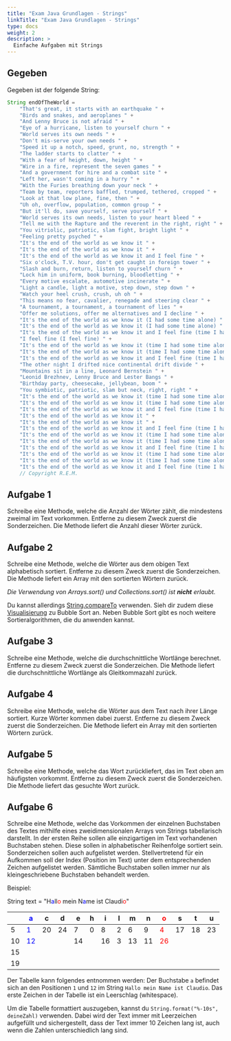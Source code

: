 ```yaml
---
title: "Exam Java Grundlagen - Strings"
linkTitle: "Exam Java Grundlagen - Strings"
type: docs
weight: 2
description: >
  Einfache Aufgaben mit Strings
---
```


## Gegeben

Gegeben ist der folgende String:

```java
String endOfTheWorld =
    "That's great, it starts with an earthquake " +
    "Birds and snakes, and aeroplanes " +
    "And Lenny Bruce is not afraid " +
    "Eye of a hurricane, listen to yourself churn " +
    "World serves its own needs " +
    "Don't mis-serve your own needs " +
    "Speed it up a notch, speed, grunt, no, strength " +
    "The ladder starts to clatter " +
    "With a fear of height, down, height " +
    "Wire in a fire, represent the seven games " +
    "And a government for hire and a combat site " +
    "Left her, wasn't coming in a hurry " +
    "With the Furies breathing down your neck " +
    "Team by team, reporters baffled, trumped, tethered, cropped " +
    "Look at that low plane, fine, then " +
    "Uh oh, overflow, population, common group " +
    "But it'll do, save yourself, serve yourself " +
    "World serves its own needs, listen to your heart bleed " +
    "Tell me with the Rapture and the reverent in the right, right " +
    "You vitriolic, patriotic, slam fight, bright light " +
    "Feeling pretty psyched " +
    "It's the end of the world as we know it " +
    "It's the end of the world as we know it " +
    "It's the end of the world as we know it and I feel fine " +
    "Six o'clock, T.V. hour, don't get caught in foreign tower " +
    "Slash and burn, return, listen to yourself churn " +
    "Lock him in uniform, book burning, bloodletting " +
    "Every motive escalate, automotive incinerate " +
    "Light a candle, light a motive, step down, step down " +
    "Watch your heel crush, crush, uh oh " +
    "This means no fear, cavalier, renegade and steering clear " +
    "A tournament, a tournament, a tournament of lies " +
    "Offer me solutions, offer me alternatives and I decline " +
    "It's the end of the world as we know it (I had some time alone) " +
    "It's the end of the world as we know it (I had some time alone) " +
    "It's the end of the world as we know it and I feel fine (time I had some time alone) " +
    "I feel fine (I feel fine) " +
    "It's the end of the world as we know it (time I had some time alone) " +
    "It's the end of the world as we know it (time I had some time alone) " +
    "It's the end of the world as we know it and I feel fine (time I had some time alone) " +
    "The other night I drifted nice continental drift divide " +
    "Mountains sit in a line, Leonard Bernstein " +
    "Leonid Brezhnev, Lenny Bruce and Lester Bangs " +
    "Birthday party, cheesecake, jellybean, boom " +
    "You symbiotic, patriotic, slam but neck, right, right " +
    "It's the end of the world as we know it (time I had some time alone) " +
    "It's the end of the world as we know it (time I had some time alone) " +
    "It's the end of the world as we know it and I feel fine (time I had some time alone) " +
    "It's the end of the world as we know it " +
    "It's the end of the world as we know it " +
    "It's the end of the world as we know it and I feel fine (time I had some time alone) " +
    "It's the end of the world as we know it (time I had some time alone) " +
    "It's the end of the world as we know it (time I had some time alone) " +
    "It's the end of the world as we know it and I feel fine (time I had some time alone) " +
    "It's the end of the world as we know it (time I had some time alone) " +
    "It's the end of the world as we know it (time I had some time alone) " +
    "It's the end of the world as we know it and I feel fine (time I had some time alone)";
    // Copyright R.E.M.
```

## Aufgabe 1

Schreibe eine Methode, welche die Anzahl der Wörter zählt, die mindestens zweimal im Text vorkommen. Entferne zu diesem Zweck zuerst die Sonderzeichen.
Die Methode liefert die Anzahl dieser Wörter zurück.

## Aufgabe 2

Schreibe eine Methode, welche die Wörter aus dem obigen Text alphabetisch sortiert. Entferne zu diesem Zweck zuerst die Sonderzeichen.
Die Methode liefert ein Array mit den sortierten Wörtern zurück.

_Die Verwendung von Arrays.sort() und Collections.sort() ist **nicht** erlaubt._

Du kannst allerdings [String.compareTo](https://www.w3schools.com/java/ref_string_compareto.asp) verwenden. Sieh dir zudem diese [Visualisierung](https://www.hackerearth.com/practice/algorithms/sorting/bubble-sort/visualize/) zu Bubble Sort an. Neben Bubble Sort gibt es noch weitere Sortieralgorithmen, die du anwenden kannst.

## Aufgabe 3

Schreibe eine Methode, welche die durchschnittliche Wortlänge berechnet. Entferne zu diesem Zweck zuerst die Sonderzeichen.
Die Methode liefert die durchschnittliche Wortlänge als Gleitkommazahl zurück.

## Aufgabe 4

Schreibe eine Methode, welche die Wörter aus dem Text nach ihrer Länge sortiert. Kurze Wörter kommen dabei zuerst. Entferne zu diesem Zweck zuerst die Sonderzeichen.
Die Methode liefert ein Array mit den sortierten Wörtern zurück.

## Aufgabe 5

Schreibe eine Methode, welche das Wort zurückliefert, das im Text oben am häufigsten vorkommt. Entferne zu diesem Zweck zuerst die Sonderzeichen.
Die Methode liefert das gesuchte Wort zurück.

## Aufgabe 6

[//]: # "Alte Beschreibung V1"
[//]: # "Schreibe eine Methode, welche die einzelnen Buchstaben des Textes in ein zweidimensionales Array von Strings überführt."
[//]: # "Die erste Dimension hat dabei die Grösse der verschiedenen vorkommenden Zeichen im Text in alphabetischer Reihenfolge."
[//]: # "Sonderzeichen sind ebenfalls Teil dieser alphabetischen Reihenfolge, die Sortierung richtet sich nach dem Integer-Wert der einzelnen Zeichen."
[//]: # "Die zweite Dimension enthält pro Zeichen ein Array mit den Positionen der Zeichen im Text. An erster Stelle steht dabei das jeweilige Zeichen."
[//]: # "Sämtliche Buchstaben sollen immer nur als kleingeschriebene Buchstaben behandelt werden."
[//]: # "Alte Beschreibung V2"
[//]: # "Schreibe eine Methode, welche die einzelnen Buchstaben des Textes in ein zweidimensionales Array von Strings überführt."
[//]: # "In der ersten Reihe sollen alle einzigartigen im Text vorhandenen Buchstaben stehen. "
[//]: # "Diese sollen in alphabetischer Reihenfolge sortiert sein. Sonderzeichen sollen auch aufgelistet werden."
[//]: # "Unter jedem Buchstaben sollen fortlaufend die Positionen(index) im Text dargestellt werden."
[//]: # "Sämtliche Buchstaben sollen immer nur als kleingeschriebene Buchstaben behandelt werden."

Schreibe eine Methode, welche das Vorkommen der einzelnen Buchstaben des Textes mithilfe eines zweidimensionalen Arrays von Strings tabellarisch darstellt.
In der ersten Reihe sollen alle einzigartigen im Text vorhandenen Buchstaben stehen.
Diese sollen in alphabetischer Reihenfolge sortiert sein. Sonderzeichen sollen auch aufgelistet werden.
Stellvertretend für ein Aufkommen soll der Index (Position im Text) unter dem entsprechenden Zeichen aufgelistet werden.
Sämtliche Buchstaben sollen immer nur als kleingeschriebene Buchstaben behandelt werden.

Beispiel:

String text = "H<span style="color: blue">a</span>ll<span style="color: red">o</span> mein N<span style="color: blue">a</span>me ist Claudi<span style="color: red">o</span>"

|     | <span style="color: blue">a</span>  | c   | d   | e   | h   | i   | l   | m   | n   | <span style="color: red">o</span>  | s   | t   | u   |
| --- | ----------------------------------- | --- | --- | --- | --- | --- | --- | --- | --- | ---------------------------------- | --- | --- | --- |
| 5   | <span style="color: blue">1</span>  | 20  | 24  | 7   | 0   | 8   | 2   | 6   | 9   | <span style="color: red">4</span>  | 17  | 18  | 23  |
| 10  | <span style="color: blue">12</span> |     |     | 14  |     | 16  | 3   | 13  | 11  | <span style="color: red">26</span> |     |     |     |
| 15  |                                     |     |     |     |     |     |     |     |     |                                    |     |     |     |
| 19  |                                     |     |     |     |     |     |     |     |     |                                    |     |     |     |

Der Tabelle kann folgendes entnommen werden:
Der Buchstabe `a` befindet sich an den Positionen `1` und `12` im String `Hallo mein Name ist Claudio`.
Das erste Zeichen in der Tabelle ist ein Leerschlag (whitespace).

Um die Tabelle formattiert auszugeben, kannst du `String.format("%-10s", deineZahl)` verwenden.
Dabei wird der Text immer mit Leerzeichen aufgefüllt und sichergestellt, dass der Text immer 10 Zeichen lang ist, auch wenn die Zahlen unterschiedlich lang sind.
